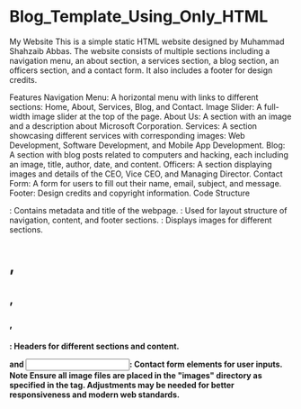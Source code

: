 # Blog_Template_Using_Only_HTML
My Website
This is a simple static HTML website designed by Muhammad Shahzaib Abbas. The website consists of multiple sections including a navigation menu, an about section, a services section, a blog section, an officers section, and a contact form. It also includes a footer for design credits.

Features
Navigation Menu: A horizontal menu with links to different sections: Home, About, Services, Blog, and Contact.
Image Slider: A full-width image slider at the top of the page.
About Us: A section with an image and a description about Microsoft Corporation.
Services: A section showcasing different services with corresponding images: Web Development, Software Development, and Mobile App Development.
Blog: A section with blog posts related to computers and hacking, each including an image, title, author, date, and content.
Officers: A section displaying images and details of the CEO, Vice CEO, and Managing Director.
Contact Form: A form for users to fill out their name, email, subject, and message.
Footer: Design credits and copyright information.
Code Structure
<head>: Contains metadata and title of the webpage.
<table>: Used for layout structure of navigation, content, and footer sections.
<img>: Displays images for different sections.
<h1>, <h2>, <h3>, <h4>: Headers for different sections and content.
<form> and <input>: Contact form elements for user inputs.
Note
Ensure all image files are placed in the "images" directory as specified in the <base> tag.
Adjustments may be needed for better responsiveness and modern web standards.

